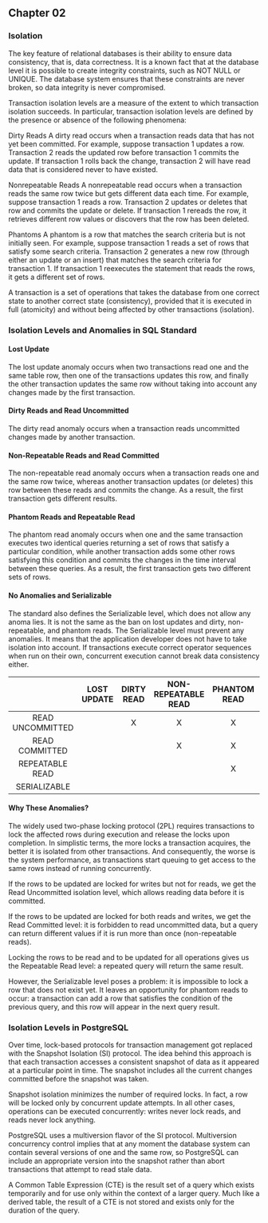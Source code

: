 ## Chapter 02
### Isolation

The key feature of relational databases is their ability to ensure data consistency, that is, data correctness. It is a known fact that at the database level it is possible to create integrity constraints, such as NOT NULL or UNIQUE. The database system ensures that these constraints are never broken, so data integrity is never compromised.

Transaction isolation levels are a measure of the extent to which transaction isolation succeeds. In particular, transaction isolation levels are defined by the presence or absence of the following phenomena:

Dirty Reads A dirty read occurs when a transaction reads data that has not yet been committed. For example, suppose transaction 1 updates a row. Transaction 2 reads the updated row before transaction 1 commits the update. If transaction 1 rolls back the change, transaction 2 will have read data that is considered never to have existed.

Nonrepeatable Reads A nonrepeatable read occurs when a transaction reads the same row twice but gets different data each time. For example, suppose transaction 1 reads a row. Transaction 2 updates or deletes that row and commits the update or delete. If transaction 1 rereads the row, it retrieves different row values or discovers that the row has been deleted.

Phantoms A phantom is a row that matches the search criteria but is not initially seen. For example, suppose transaction 1 reads a set of rows that satisfy some search criteria. Transaction 2 generates a new row (through either an update or an insert) that matches the search criteria for transaction 1. If transaction 1 reexecutes the statement that reads the rows, it gets a different set of rows.

A transaction is a set of operations that takes the database from one correct state to another correct state (consistency), provided that it is executed in full (atomicity) and without being affected by other transactions (isolation).

### Isolation Levels and Anomalies in SQL Standard

#### Lost Update
The lost update anomaly occurs when two transactions read one and the same table row, then one of the transactions updates this row, and finally the other transaction updates the same row without taking into account any changes made by the first transaction.

#### Dirty Reads and Read Uncommitted
The dirty read anomaly occurs when a transaction reads uncommitted changes made by another transaction.

#### Non-Repeatable Reads and Read Committed
The non-repeatable read anomaly occurs when a transaction reads one and the same row twice, whereas another transaction updates (or deletes) this row between these reads and commits the change. As a result, the first transaction gets different results.

#### Phantom Reads and Repeatable Read
The phantom read anomaly occurs when one and the same transaction executes two identical queries returning a set of rows that satisfy a particular condition, while another transaction adds some other rows satisfying this condition and commits the changes in the time interval between these queries. As a result, the first transaction gets two different sets of rows.

#### No Anomalies and Serializable
The standard also defines the Serializable level, which does not allow any anoma lies. It is not the same as the ban on lost updates and dirty, non-repeatable, and  phantom reads. The Serializable level must prevent any anomalies. It means that the application developer does not have to take isolation into account. If transactions execute correct operator sequences when run on their own, concurrent execution cannot break data consistency either.

|                  | LOST UPDATE | DIRTY READ | NON- REPEATABLE READ | PHANTOM READ | OTHER ANOMALIES |
|:----------------:|:-----------:|:----------:|:--------------------:|:------------:|:---------------:|
| READ UNCOMMITTED |             |     X      |          X           |      X       |        X        |
|  READ COMMITTED  |             |            |          X           |      X       |        X        |
| REPEATABLE READ  |             |            |                      |      X       |        X        |
|   SERIALIZABLE   |             |            |                      |              |                 |

#### Why These Anomalies?
The widely used two-phase locking protocol (2PL) requires transactions to lock the affected rows during execution and release the locks upon completion. In simplistic terms, the more locks a transaction acquires, the better it is isolated from other transactions. And consequently, the worse is the system performance, as transactions start queuing to get access to the same rows instead of running concurrently.

If the rows to be updated are locked for writes but not for reads, we get the Read Uncommitted isolation level, which allows reading data before it is committed.

If the rows to be updated are locked for both reads and writes, we get the Read Committed level: it is forbidden to read uncommitted data, but a query can return different values if it is run more than once (non-repeatable reads).

Locking the rows to be read and to be updated for all operations gives us the Repeatable Read level: a repeated query will return the same result.

However, the Serializable level poses a problem: it is impossible to lock a row that does not exist yet. It leaves an opportunity for phantom reads to occur: a transaction can add a row that satisfies the condition of the previous query, and this row will appear in the next query result.

### Isolation Levels in PostgreSQL
Over time, lock-based protocols for transaction management got replaced with the Snapshot Isolation (SI) protocol. The idea behind this approach is that each transaction accesses a consistent snapshot of data as it appeared at a particular point in time. The snapshot includes all the current changes committed before the snapshot was taken.

Snapshot isolation minimizes the number of required locks. In fact, a row will be locked only by concurrent update attempts. In all other cases, operations can be executed concurrently: writes never lock reads, and reads never lock anything.

PostgreSQL uses a multiversion flavor of the SI protocol. Multiversion concurrency control implies that at any moment the database system can contain several versions of one and the same row, so PostgreSQL can include an appropriate version into the snapshot rather than abort transactions that attempt to read stale data.

A Common Table Expression (CTE) is the result set of a query which exists temporarily and for use only within the context of a larger query. Much like a derived table, the result of a CTE is not stored and exists only for the duration of the query.

